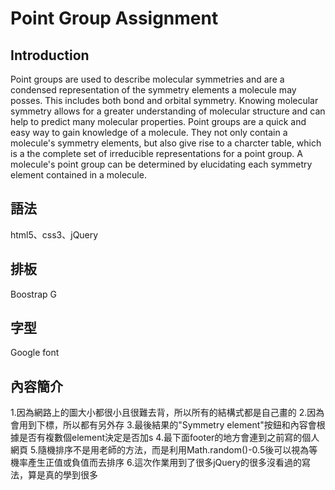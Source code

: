 Point Group Assignment
===
Introduction
---
Point groups are used to describe molecular symmetries and are a condensed representation of the symmetry elements a molecule may posses. This includes both bond and orbital symmetry. Knowing molecular symmetry allows for a greater understanding of molecular structure and can help to predict many molecular properties. Point groups are a quick and easy way to gain knowledge of a molecule. They not only contain a molecule's symmetry elements, but also give rise to a charcter table, which is a the complete set of irreducible representations for a point group. A molecule's point group can be determined by elucidating each symmetry element contained in a molecule.

語法
---
html5、css3、jQuery

排板
---
Boostrap G

字型
---
Google font

內容簡介
---
1.因為網路上的圖大小都很小且很難去背，所以所有的結構式都是自己畫的
2.因為會用到下標，所以都有另外存
3.最後結果的"Symmetry element"按鈕和內容會根據是否有複數個element決定是否加s
4.最下面footer的地方會連到之前寫的個人網頁
5.隨機排序不是用老師的方法，而是利用Math.random()-0.5後可以視為等機率產生正值或負值而去排序
6.這次作業用到了很多jQuery的很多沒看過的寫法，算是真的學到很多
